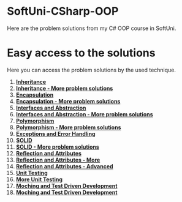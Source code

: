 # SoftUni-CSharp-OOP
Here are the problem solutions from my C# OOP course in SoftUni.

# Easy access to the solutions
Here you can access the problem solutions by the used technique.

1. [**Inheritance**](https://github.com/StanchosCodes/SoftUni-CSharp-OOP/tree/main/Inheritance)
2. [**Inheritance - More problem solutions**](https://github.com/StanchosCodes/SoftUni-CSharp-OOP/tree/main/Inheritance%20-%20more%20problem%20solutions)
3. [**Encapsulation**](https://github.com/StanchosCodes/SoftUni-CSharp-OOP/tree/main/Encapsulation)
4. [**Encapsulation - More problem solutions**](https://github.com/StanchosCodes/SoftUni-CSharp-OOP/tree/main/Encapsulation%20-%20%20More%20Problem%20Solutions)
5. [**Interfaces and Abstraction**](https://github.com/StanchosCodes/SoftUni-CSharp-OOP/tree/main/Interfaces%20and%20Abstarction)
6. [**Interfaces and Abstraction - More problem solutions**](https://github.com/StanchosCodes/SoftUni-CSharp-OOP/tree/main/Interfaces%20and%20Abstraction%20-%20More%20Problem%20Solutions)
7. [**Polymorphism**](https://github.com/StanchosCodes/SoftUni-CSharp-OOP/tree/main/Polymorphism)
8. [**Polymorphism - More problem solutions**](https://github.com/StanchosCodes/SoftUni-CSharp-OOP/tree/main/Polymorphism%20-%20More%20Problem%20Solutions)
9. [**Exceptions and Error Handling**](https://github.com/StanchosCodes/SoftUni-CSharp-OOP/tree/main/Exceptions%20and%20Error%20Handling)
10. [**SOLID**](https://github.com/StanchosCodes/SoftUni-CSharp-OOP/tree/main/SOLID)
11. [**SOLID - More problem solutions**](https://github.com/StanchosCodes/SoftUni-CSharp-OOP/tree/main/SOLID%20-%20More%20Problem%20Solutions)
12. [**Reflection and Attributes**](https://github.com/StanchosCodes/SoftUni-CSharp-OOP/tree/main/Reflection%20and%20Attributes)
13. [**Reflection and Attributes - More**](https://github.com/StanchosCodes/SoftUni-CSharp-OOP/tree/main/Reflection%20and%20Attributes%20-%20More%20Problem%20Solutions)
14. [**Reflection and Attributes - Advanced**](https://github.com/StanchosCodes/SoftUni-CSharp-OOP/tree/main/Reflection%20and%20Attributes%20-%20Advanced%20Problem%20Solutions)
15. [**Unit Testing**](https://github.com/StanchosCodes/SoftUni-CSharp-OOP/tree/main/Unit%20Testing)
16. [**More Unit Testing**](https://github.com/StanchosCodes/SoftUni-CSharp-OOP/tree/main/Unit%20Testing%20-%20More%20Problem%20Solutions)
17. [**Moching and Test Driven Development**](https://github.com/StanchosCodes/SoftUni-CSharp-OOP/tree/main/Mocking%20and%20Test%20Driven%20Development)
18. [**Moching and Test Driven Development**](https://github.com/StanchosCodes/SoftUni-CSharp-OOP/tree/main/Mocking%20and%20Test%20Driven%20Development%20-%20More)
